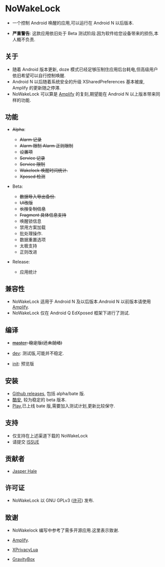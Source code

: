 # NoWakeLock

* 一个控制 Android 唤醒的应用,可以运行在 Android N 以后版本.

* **严重警告**: 这款应用依旧处于 Beta 测试阶段.因为软件给您设备带来的损伤,本人概不负责.

## 关于

* 随着 Android 版本更新, doze 模式已经足够压制住应用后台耗电,但高级用户依旧希望可以自行控制唤醒.
* Android N 以后随着系统安全的升级 XSharedPreferences 基本被废, Amplify 的更新随之停滞.
* NoWakeLock 可以算是 [Amplify](https://github.com/mh0rst/Amplify) 的复刻,期望能在 Android N 以上版本带来同样的功能.

## 功能

* ~~Alpha~~:
  * ~~Alarm 记录~~
  * ~~Alarm 限制 Alarm 正则限制~~
  * ~~设置项~~
  * ~~Service 记录~~
  * ~~Service 限制~~
  * ~~Wakelock 唤醒时间统计.~~
  * ~~Xposed 检测~~

* Beta:
  * ~~数据导入导出备份.~~
  * ~~UI改版~~
  * ~~长按复制信息~~
  * ~~Fragment 具体信息支持~~
  * 唤醒锁信息
  * 禁用方案加载
  * 批处理操作.
  * 数据重置选项
  * 太极支持
  * 正则改进

* Release:
  * 应用统计

## 兼容性

* NoWakeLock 适用于 Android N 及以后版本.Android N 以前版本请使用 [Amplify](https://github.com/mh0rst/Amplify).
* NoWakeLock 仅在 Android Q EdXposed 框架下进行了测试.

## 编译

* ~~[master](https://github.com/Jasper-1024/NoWakeLock): 稳定版(还未就绪)~~

* [dev](https://github.com/Jasper-1024/NoWakeLock/tree/dev): 测试版,可能并不稳定.

* [init](https://github.com/Jasper-1024/NoWakeLock/tree/init): 预览版

## 安装

* [Github releases](https://github.com/Jasper-1024/NoWakeLock/releases), 包括 alpha/bate 版.
* [酷安](https://www.coolapk.com/apk/260112), 较为稳定的 beta 版本.
* [Play](https://play.google.com/store/apps/details?id=com.js.nowakelock),已上线 bate 版,需要加入测试计划,更新比较保守.

## 支持

* 仅支持在上述渠道下载的 NoWakeLock
* 请提交 [ISSUE](https://github.com/Jasper-1024/NoWakeLock/issues)

## 贡献者

* [Jasper Hale](https://github.com/Jasper-1024)

## 许可证

* NoWakeLock 以 GNU GPLv3 ([许可](https://github.com/Jasper-1024/NoWakeLock/blob/master/LICENSE)) 发布.

## 致谢

* NoWakelock 编写中参考了需多开源应用.这里表示致谢.

* [Amplify](https://github.com/mh0rst/Amplify).
* [XPrivacyLua](https://github.com/M66B/XPrivacyLua)
* [GravityBox](https://github.com/GravityBox/GravityBox)
